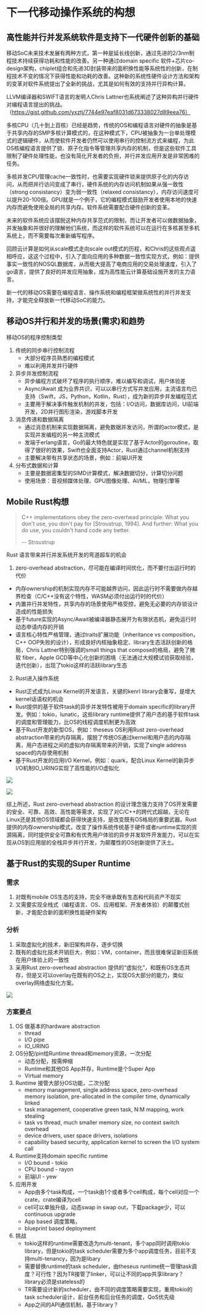 # 下一代移动操作系统的构想




## 高性能并行并发系统软件是支持下一代硬件创新的基础


移动SoC未来技术发展有两种方式，第一种是延长线创新，通过先进的2/3nm制程技术持续获得功耗和性能的改善。另一种通过domain specific 软件+芯片co-design架构，chiplet组合和先进3D封装带来的面积换性能等系统性的创新，在制程技术不变的情况下获得性能和功耗的改善。这种新的系统性硬件设计方法和架构的变革对软件系统提出了全新的挑战，尤其是如何有效的支持并行异构计算。

LLVM编译器和SWIFT语言的发明人Chris Lattner也系统阐述了这种异构并行硬件对编程语言提出的挑战。（https://gist.github.com/yxztj/7744e97eaf8031d673338027d89eea76）

多核CPU（几十到上百核）已经是趋势，传统的OS和编程语言对硬件的抽象是基于共享内存的SMP多核计算模式的，在这种模式下，CPU被抽象为一台单处理模式的逻辑硬件，从而使软件开发者仍然可以使用串行的控制流方式来编程，为此OS核编程语言提供了锁、原子化指令等管理共享内存的机制，但是这些软件工具限制了硬件处理性能，也没有简化开发者的负担，并行并发应用开发是非常困难的任务。

多核并发CPU管理cache一致性时，也需要实现硬件锁来提供原子化的内存访问，从而把并行访问变成了串行，硬件系统的内存访问机制如果从强一致性（strong consistancy）变为弱一致性（relaxed consistancy），内存访问速度可以提升20-100倍。GPU就是一个例子，它的编程模式鼓励开发者使用本地的快速内存而避免使用全局的共享内存。软件系统需要配合硬件创新的变革。


未来的软件系统应该摆脱这种内存共享范式的限制，而让开发者可以做数据抽象，并发抽象和并很好的理解他们系统，而这样的软件系统可以在运行在多核甚至多机系统上，而不需要每次重新编写程序。

回顾云计算是如何从scale模式走向scale out模式的历程，和Chris的这些观点遥相呼应，这这个过程中，引入了面向应用的多种数据一致性实现方式，例如：提供事实一致性的NOSQL数据库，从而极大提高了电商应用的交易处理速度，引入了go语言，提供了良好的并发应用抽象，成为高性能云计算基础设施开发的主力语言。

新一代的移动OS需要在编程语言、操作系统和编程框架做系统性的并行并发支持，才能完全释放新一代移动SoC的能力。

## 移动OS并行和并发的场景(需求)和趋势


移动OS的程序控制类型
1. 传统的同步串行控制流程
    * 大部分程序员熟悉的编程模式
    * 难以利用并发并行硬件
2. 异步并发控制流程
    * 异步编程方式破坏了程序的执行顺序，难以编写和调试，用户体验差
    * Async/Await 成为业界共识，可以以串行方式写并发应用，主流语言均已支持（Swift，JS，Python，Kotlin，Rust），成为新的异步并发编程范式
    * 主要用于解决事件触发机制的并发，包括：I/O访问，数据库访问，UI前端开发，2D并行图形渲染，游戏脚本开发
3. 消息传递和数据隔离
    * 通过消息机制来实现数据隔离，避免数据并发访问，所谓的actor模式，是实现并发编程的另一种主流模式
    * 发端于erlang语言，Go的最大特色就是实现了基于Actor的goroutine，取得了很好的效果，Swift也全面支持Actor，Rust通过channel机制支持
    * 主要解决带有共享状态的场景，例如：前端UI开发
4. 分布式数据和计算
    * 主要是数据密集型的SIMD计算模式，解决数据切分，计算切分问题
    * 使用场景：音视频媒体处理、GPU图像处理、AI/ML，物理引擎等



## Mobile Rust构想

> 
> C++ implementations obey the zero-overhead principle: What you don't use, you don't pay for [Stroustrup, 1994]. And further: What you do use, you couldn't hand code any better.
> 
> -- Stroustrup
> 

Rust 语言带来并行并发系统开发的弯道超车的机会
1. zero-overhead abstraction，尽可能在编译时间优化，而不要付出运行时的代价
* 内存ownership的机制实现内存不可能越界访问，因此运行时不需要做内存越界检查（C/C++没有这个特性，WASM必须付出运行时的代价）
* 内置并行并发特性，共享内存的场景使用严格受控，避免无必要的内存锁设计造成的性能损失
* 基于future实现的Async/Await被编译器静态展开为有限状态机，避免运行时动态申请内存的开销
* 语言核心特性严格管理，通过traits扩展功能（inheritance vs composition，C++ OOP失败的设计），形成良好内核抽象稳定、library生态活跃创新的格局，Chris Lattner特别强调的small things that compose的格局，避免了微软 fiber，Apple GCD等中心化创新的困境（无法通过大规模试验获取经验，迭代创新），出现了tokio这样的活跃library生态
2. Rust进入操作系统
* Rust正式成为Linux Kernel的开发语言，关键的kenrl library会重写，是增大kernel话语权的机会
* Rust提供的基于软件task的异步并发特性被用于domain specific的library开发。例如：tokio，lunatic，这些library runtime提供了用户态的基于软件task的调度和管理能力，比OS的线程调度机制更为高效
* 基于Rust开发的新型OS，例如：theseus OS利用Rust zero-overhead abstraction带来的内存隔离，摆脱了传统OS通过kernel和用户态的内存隔离，用户态进程之间的虚拟内存隔离带来的开销，实现了single address space的内存使用机制
* 基于Rust开发的应用I/O Kernel，例如：quark，配合Linux Kernel的新异步I/O机制IO_URING实现了高性能的I/O虚拟化

![](https://i.imgur.com/vfOq1j6.png)


![](https://i.imgur.com/D46NvXT.png)


综上所述，Rust zero-overhead abstraction 的设计理念强力支持了OS开发需要的安全、可靠、高效、高性能等需求，实现了对C/C++的跨代式超越，无论在Linux还是其他OS领域都会获得快速支持，是改变既有OS格局的重要武器。Rust提供的内存ownership模式，改变了操作系统传统基于硬件或者runtime实现的资源隔离，同时提供安全可靠和有优秀用户体验的异步并发软件开发能力，可以在实现从OS到应用层的全栈异步并行开发，为颠覆性的OS创新提供了沃土。


## 基于Rust的实现的Super Runtime

### 需求

1. 对既有mobile OS生态的支持，完全不继承既有生态和代码资产不现实
2. 又需要实现全栈式（编程语言、OS、应用框架、开发者体验）的颠覆式创新，才能配合新的面积换性能硬件架构

### 分析
1. 采取虚拟化的技术，新旧架构并存，逐步切换
2. 既有的虚拟化技术开销巨大，例如：VM，container，而且很难保证新旧系统在用户体验上的一致性
3. 采用Rust zero-overhead abstraction 提供的“虚拟化”，和既有OS生态共存，但是又可以overlay在既有的OS之上，实现OS大部分的能力，类似overlay网络虚拟化方案。

![](https://i.imgur.com/FiReY7c.png)



### 方案要点

1. OS 做基本的hardware abstraction
    * thread
    * I/O pipe
    * IO_URING
2.  OS分配/pin给Runtime thread和memory资源，一次分配
    * 动态分配，按需伸缩
    * Runtime和其他OS App并存，Runtime是个Super App
    * Virtual memory
4.  Runtime 接管大部分OS功能，二次分配
    * memory management, single address space, zero-overhead memory isolation, pre-allocated in the compiler time, dynamically linked
    * task management, cooperative green task, N:M mapping, work stealing
    * task vs thread, much smaller memory size, no context switch overhead
    * device drivers, user space drivers, isolations
    * capability based security, application kernel to screen the I/O system call
5. Runtime支持domain specific runtime
    * I/O bound - tokio
    * CPU bound - rayon
    * 前端UI - yew
6. 应用开发
    * App由多个task构成，一个task由1个或者多个cell构成，每个cell对应一个crate，crate编译为cell
    * cell可以单独升级，动态swap in swap out，下载package少，可以continuous upgrade
    * App based 调度策略，
    * blueprint based deployment
7. 挑战
    * tokio这样的runtime需要改造为multi-tenant，多个app同时调用tokio library，但是tokio的task scheduler需要为多个app调度任务，目前不支持multi-tenancy，因为是libary
    * 需要替换runtime的task scheduler，由theseus runtime统一管理task调度？可行性？因为TR接管了linker，可以让不同的app共享library？library必须是stateless的
    * TR需要设计新的scheduler，由不同的调度策略需要实现，重用tokio的task scheduler设计，前台任务和后台任务的调度，QoS优先级
    * App之间的API通信机制，基于library？